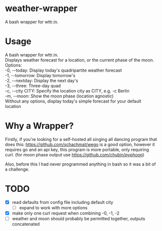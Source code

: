 # weather-wrapper
A bash wrapper for wttr.in.

# Usage
A bash wrapper for wttr.in.  
Displays weather forecast for a location, or the current phase of the moon.  
Options:  
  -0, --today:     Display today's quadripartite weather forecast  
  -1, --tomorrow:  Display tomorrow's  
  -2, --nextday:   Display the next day's  
  -3, --three:     Three-day quad  
  -c, --city CITY: Specify the location city as CITY, e.g. -c Berlin  
  -m, --moon:      Show the moon phase (location agnostic)  
Without any options, display today's simple forecast for your default location  

# Why a Wrapper?
Firstly, if you're looking for a self-hosted all singing all dancing program that does this: <https://github.com/schachmat/wego> is a good option, however it requires go and an api key, this program is more portable, only requiring curl.
(for moon phase output use <https://github.com/chubin/pyphoon>)

Also, before this I had never programmed anything in bash so it was a bit of a challenge.

# TODO
- [x] read defaults from config file including default city
  - [ ] expand to work with more options  
- [x] make only one curl request when combining -0, -1, -2
- [ ] weather and moon should probably be permitted together, outputs concatenated
